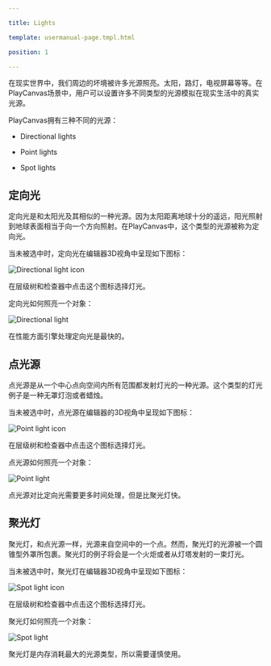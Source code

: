 ---
title: Lights
template: usermanual-page.tmpl.html
position: 1
---

在现实世界中，我们周边的坏境被许多光源照亮。太阳，路灯，电视屏幕等等。在PlayCanvas场景中，用户可以设置许多不同类型的光源模拟在现实生活中的真实光源。

PlayCanvas拥有三种不同的光源：

* Directional lights
* Point lights
* Spot lights

## 定向光

定向光是和太阳光及其相似的一种光源。因为太阳距离地球十分的遥远，阳光照射到地球表面相当于向一个方向照射。在PlayCanvas中，这个类型的光源被称为定向光。

当未被选中时，定向光在编辑器3D视角中呈现如下图标：

![Directional light icon][1]

在层级树和检查器中点击这个图标选择灯光。

定向光如何照亮一个对象：

![Directional light][2]

在性能方面引擎处理定向光是最快的。

## 点光源

点光源是从一个中心点向空间内所有范围都发射灯光的一种光源。这个类型的灯光例子是一种无罩灯泡或者蜡烛。

当未被选中时，点光源在编辑器的3D视角中呈现如下图标：

![Point light icon][3]

在层级树和检查器中点击这个图标选择灯光。

点光源如何照亮一个对象：

![Point light][4]

点光源对比定向光需要更多时间处理，但是比聚光灯快。

## 聚光灯

聚光灯，和点光源一样，光源来自空间中的一个点。然而，聚光灯的光源被一个圆锥型外罩所包裹。聚光灯的例子将会是一个火炬或者从灯塔发射的一束灯光。

当未被选中时，聚光灯在编辑器3D视角中呈现如下图标：

![Spot light icon][5]

在层级树和检查器中点击这个图标选择灯光。

聚光灯如何照亮一个对象：

![Spot light][6]

聚光灯是内存消耗最大的光源类型，所以需要谨慎使用。

[1]: /images/user-manual/graphics/lights/directional_icon.jpg
[2]: /images/user-manual/graphics/lights/directional.jpg
[3]: /images/user-manual/graphics/lights/point_icon.jpg
[4]: /images/user-manual/graphics/lights/point.jpg
[5]: /images/user-manual/graphics/lights/spot_icon.jpg
[6]: /images/user-manual/graphics/lights/spot.jpg

